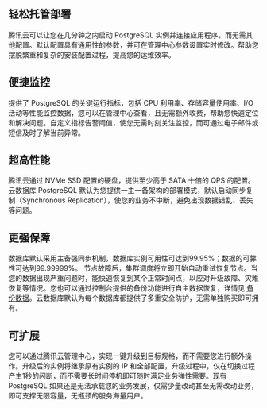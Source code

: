 
## 轻松托管部署
腾讯云可以让您在几分钟之内启动 PostgreSQL 实例并连接应用程序，而无需其他配置。默认配置具有通用性的参数，并可在管理中心参数设置实时修改。帮助您摆脱繁重和复杂的安装配置过程，提高您的运维效率。

## 便捷监控
提供了 PostgreSQL 的关键运行指标，包括 CPU 利用率、存储容量使用率、I/O 活动等性能监控数据，您可以在管理中心查看，且无需额外收费，帮助您快速定位和解决问题。自定义指标告警阈值，使您无需时刻关注监控，而可通过电子邮件或短信及时了解当前异常。

## 超高性能
腾讯云通过 NVMe SSD 配置的硬盘，提供至少高于 SATA 十倍的 QPS 的配置。云数据库 PostgreSQL 默认为您提供一主一备架构的部署模式，默认启动同步复制（Synchronous Replication），使您的业务不中断，避免出现数据错乱、丢失等问题。

## 更强保障
数据库默认采用主备强同步机制，数据库实例可用性可达到99.95%；数据的可靠性可达到99.99999%。
节点故障后，集群调度将立即开始自动重试恢复节点。当您的数据出现严重问题时，能快速恢复到某个正常时间点，以应对升级故障、灾难恢复等情况。您也可以通过控制台提供的备份功能进行自主数据恢复，详情见 [备份数据](https://cloud.tencent.com/document/product/409/33945)。云数据库默认为每个数据库都提供了多重安全防护，无需单独购买即可拥有。

## 可扩展
您可以通过腾讯云管理中心，实现一键升级到目标规格，而不需要您进行额外操作。升级后的实例将继承原有实例的 IP 和全部配置，升级过程中，仅在切换过程产生1秒的闪断，而不需要长时间停机即可随时满足业务弹性需要。现有 PostgreSQL 如果还是无法承载您的业务发展，仅需少量改动甚至无需改动业务，即可支撑无限容量，无瓶颈的服务海量用户。

